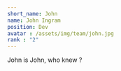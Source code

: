 ```yaml
---
short_name: John
name: John Ingram
position: Dev
avatar : /assets/img/team/john.jpg
rank : "2"
---
```

John is John, who knew ?
